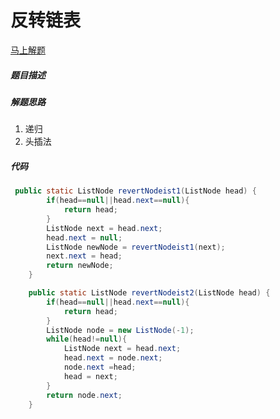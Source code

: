 反转链表
====
[马上解题](https://www.nowcoder.com/practice/75e878df47f24fdc9dc3e400ec6058ca?tpId=13&tqId=11168&tPage=1&rp=1&ru=/ta/coding-interviews&qru=/ta/coding-interviews/question-ranking)

##### 题目描述   

##### 解题思路
1. 递归
2. 头插法
##### 代码
```java
 public static ListNode revertNodeist1(ListNode head) {
        if(head==null||head.next==null){
            return head;
        }
        ListNode next = head.next;
        head.next = null;
        ListNode newNode = revertNodeist1(next);
        next.next = head;
        return newNode;
    }

    public static ListNode revertNodeist2(ListNode head) {
        if(head==null||head.next==null){
            return head;
        }
        ListNode node = new ListNode(-1);
        while(head!=null){
            ListNode next = head.next;
            head.next = node.next;
            node.next =head;
            head = next;
        }
        return node.next;
    }

```